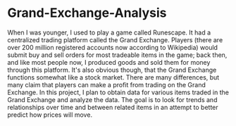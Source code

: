 # Grand-Exchange-Analysis
When I was younger, I used to play a game called Runescape. It had a centralized trading platform called the Grand Exchange. Players (there are over 200 million registered accounts now according to Wikipedia) would submit buy and sell orders for most tradeable items in the game; back then, and like most people now, I produced goods and sold them for money through this platform. It's also obvious though, that the Grand Exchange functions somewhat like a stock market. There are many differences, but many claim that players can make a profit from trading on the Grand Exchange. In this project, I plan to obtain data for various items traded in the Grand Exchange and analyze the data. The goal is to look for trends and relationships over time and between related items in an attempt to better predict how prices will move.
